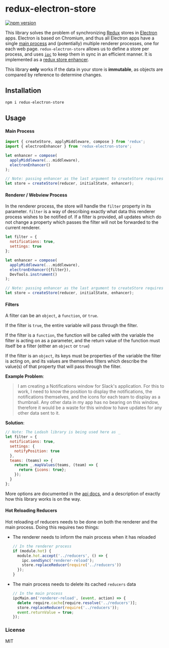 # redux-electron-store
[![npm version](https://img.shields.io/npm/v/redux-electron-store.svg?style=flat-square)](https://www.npmjs.com/package/redux-electron-store)

This library solves the problem of synchronizing [Redux](https://github.com/rackt/redux/) stores in [Electron](https://github.com/atom/electron) apps. Electron is based on Chromium, and thus all Electron apps have a single [main process](https://github.com/atom/electron/blob/master/docs/tutorial/quick-start.md#differences-between-main-process-and-renderer-process) and (potentially) multiple renderer processes, one for each web page. `redux-electron-store` allows us to define a store per process, and uses [`ipc`](https://github.com/atom/electron/blob/master/docs/api/ipc-main.md) to keep them in sync in an efficient manner.  It is implemented as a [redux store enhancer](https://github.com/rackt/redux/blob/master/docs/Glossary.md#store-enhancer).

This library __only__ works if the data in your store is __immutable__, as objects are compared by reference to determine changes.

## Installation
```bash
npm i redux-electron-store
```

## Usage

#### Main Process


```javascript
import { createStore, applyMiddleware, compose } from 'redux';
import { electronEnhancer } from 'redux-electron-store';

let enhancer = compose(
  applyMiddleware(...middleware),
  electronEnhancer()
);

// Note: passing enhancer as the last argument to createStore requires redux@>=3.1.0
let store = createStore(reducer, initialState, enhancer);
```

#### Renderer / Webview Process

In the renderer process, the store will handle the `filter` property in its parameter.  `filter` is a way of describing exactly what data this renderer process wishes to be notified of.  If a filter is provided, all updates which do not change a property which passes the filter will not be forwarded to the current renderer.

```javascript
let filter = {
  notifications: true,
  settings: true
};

let enhancer = compose(
  applyMiddleware(...middleware),
  electronEnhancer({filter}),
  DevTools.instrument()
);

// Note: passing enhancer as the last argument to createStore requires redux@>=3.1.0
let store = createStore(reducer, initialState, enhancer);
```

#### Filters

A filter can be an `object`, a `function`, or `true`.

If the filter is `true`, the entire variable will pass through the filter.

If the filter is a `function`, the function will be called with the variable the filter is acting on as a parameter, and the return value of the function must itself be a filter (either an `object` or `true`)

If the filter is an `object`, its keys must be properties of the variable the filter is acting on, and its values are themselves filters which describe the value(s) of that property that will pass through the filter.

**Example Problem**:

>I am creating a Notifications window for Slack's application.  For this to work, I need to know the position to display the notifications, the notifications themselves, and the icons for each team to display as a thumbnail.  Any other data in my app has no bearing on this window, therefore it would be a waste for this window to have updates for any other data sent to it.

**Solution**:
```javascript
// Note: The Lodash library is being used here as _
let filter = {
  notifications: true,
  settings: {
    notifyPosition: true
  },
  teams: (teams) => {
    return _.mapValues(teams, (team) => {
      return {icons: true};
    });
  }
};
```

More options are documented in the [api docs](https://github.com/samiskin/redux-electron-store/blob/master/docs/api.md), and a description of exactly how this library works is on the way.  

#### Hot Reloading Reducers


Hot reloading of reducers needs to be done on both the renderer and the main process.  Doing this requires two things:

- The renderer needs to inform the main process when it has reloaded
  ```js
  // In the renderer process
  if (module.hot) {
    module.hot.accept('../reducers', () => {
      ipc.sendSync('renderer-reload');
      store.replaceReducer(require('../reducers'))
    });
  }
  ```

- The main process needs to delete its cached `reducers` data
  ```js
  // In the main process
  ipcMain.on('renderer-reload', (event, action) => {
    delete require.cache[require.resolve('../reducers')];
    store.replaceReducer(require('../reducers'));
    event.returnValue = true;
  });
  ```
  

### License

MIT
